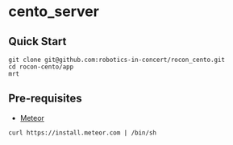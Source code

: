 cento_server
============

## Quick Start

    git clone git@github.com:robotics-in-concert/rocon_cento.git
    cd rocon-cento/app
    mrt

## Pre-requisites

 - [Meteor](http://docs.meteor.com)

  ```curl https://install.meteor.com | /bin/sh```
